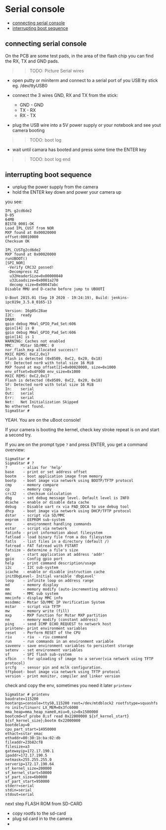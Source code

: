 # Serial console
- [connecting serial console](#connecting-serial-console)
- [interrupting boot sequence](#interrupting-boot-sequence) 



## connecting serial console
On the PCB are some test pads, in the area of the flash chip you can find the RX, TX and GND pads.

>> TODO: Picture Serial wires

- open putty or miniterm and connect to a serial port of you USB tty stick  eg. /dev/ttyUSB0
- connect the 3 wires GND, RX and TX from the stick:
  - GND - GND 
  - TX  - RX 
  - RX  - TX

- plug the USB wire into a 5V power supply or your notebook and see yout camera booting

>> TODO: boot log

- wait until camara has booted and press some time the ENTER key

>> TODO: boot log end 

## interrupting boot sequence

- unplug the power supply from the camera 
- hold the ENTER key down and power your camera up

you see: 
```
IPL g2cd6de2
D-05
64MB
BIST0_0001-OK
Load IPL_CUST from NOR
MXP found at 0x00020000
offset:00010000
Checksum OK

IPL_CUSTg2cd6de2
MXP found at 0x00020000
runUBOOT()
[SPI_NOR]
 -Verify CRC32 passed!
 -Decompress XZ
  u32HeaderSize=0x00000040
  u32Loadsize=0x0001a270
  decomp_size=0x00047abc
Disable MMU and D-cache before jump to UBOOTÍ

U-Boot 2015.01 (Sep 19 2020 - 19:24:19), Build: jenkins-ipc019e_3.5.8_0165-13

Version: I6g05c28ae
I2C:   ready
DRAM:  
gpio debug MHal_GPIO_Pad_Set:606
gpio[14] is 0
gpio debug MHal_GPIO_Pad_Set:606
gpio[14] is 1
WARNING: Caches not enabled
MMC:   MStar SD/MMC: 0
nor_flash_mxp allocated success!!
MXIC REMS: 0xC2,0x17
Flash is detected (0x0509, 0xC2, 0x20, 0x18)
SF: Detected nor0 with total size 16 MiB
MXP found at mxp_offset[2]=0x00020000, size=0x1000
env_offset=0x4F000 env_size=0x1000
MXIC REMS: 0xC2,0x17
Flash is detected (0x0509, 0xC2, 0x20, 0x18)
SF: Detected nor0 with total size 16 MiB
In:    serial
Out:   serial
Err:   serial
Net:   Net Initialization Skipped
No ethernet found.
SigmaStar # 

```

YEAH. You are on the uBoot console!

If your camera is booting the kernel, check key stroke repeat is on and start a second try.  


If you are on the prompt type ``?`` and press ENTER, you get a command overview:

```
SigmaStar #
SigmaStar # ?
?       - alias for 'help'
base    - print or set address offset
bootm   - boot application image from memory
bootp   - boot image via network using BOOTP/TFTP protocol
cmp     - memory compare
cp      - memory copy
crc32   - checksum calculation
dbg     - set debug message level. Default level is INFO
dcache  - enable or disable data cache
debug   - Disable uart rx via PAD_DDCA to use debug tool
dhcp    - boot image via network using DHCP/TFTP protocol
dstar   - script via SD/MMC
eeprom  - EEPROM sub-system
env     - environment handling commands
estar   - script via network
fatinfo - print information about filesystem
fatload - load binary file from a dos filesystem
fatls   - list files in a directory (default /)
fatread - FAT fatread with FSTART
fatsize - determine a file's size
go      - start application at address 'addr'
gpio    - Config gpio port
help    - print command description/usage
i2c     - I2C sub-system
icache  - enable or disable instruction cache
initDbgLevel- Initial varaible 'dbgLevel'
loop    - infinite loop on address range
md      - memory display
mm      - memory modify (auto-incrementing address)
mmc     - MMC sub system
mmcinfo - display MMC info
mssdmmc - Mstar SD/MMC IP Verification System
mstar   - script via TFTP
mw      - memory write (fill)
mxp     - MXP function for Mstar MXP partition
nm      - memory modify (constant address)
ping    - send ICMP ECHO_REQUEST to network host
printenv- print environment variables
reset   - Perform RESET of the CPU
riu     - riu  - riu command
run     - run commands in an environment variable
saveenv - save environment variables to persistent storage
setenv  - set environment variables
sf      - SPI flash sub-system
sfbin   - for uploading sf image to a server(via network using TFTP protocol)
srcfg   - sensor pin and mclk configuration.
tftpboot- boot image via network using TFTP protocol
version - print monitor, compiler and linker version
```

check and copy the env, sometimes you need it later 
``printenv``

```
SigmaStar # printenv
baudrate=115200
bootargs=console=ttyS0,115200 root=/dev/mtdblock2 rootfstype=squashfs ro init=/linuxrc LX_MEM=0x3fc6000 mma_heap=mma_heap_name0,miu=0,sz=0x1500000
bootcmd=sf probe 0;sf read 0x22000000 ${sf_kernel_start} ${sf_kernel_size};bootm 0x22000000
bootdelay=0
cpu_part_start=14950000
ethact=sstar_emac
ethaddr=00:30:1b:ba:02:db
fileaddr=23b82cf8
filesize=a3
gatewayip=172.17.190.1
ipaddr=172.17.190.5
netmask=255.255.255.0
serverip=172.17.190.64
sf_kernel_size=200000
sf_kernel_start=50000
sf_part_size=6b0000
sf_part_start=950000
stderr=serial
stdin=serial
stdout=serial
```

next step  FLASH ROM from SD-CARD

- copy rootfs to the sd-card
- plug sd card in to the camera 
- 

